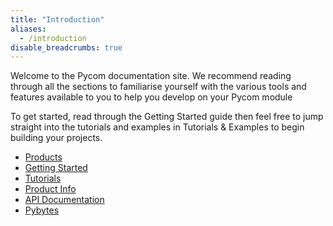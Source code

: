 ```yaml
---
title: "Introduction"
aliases:
  - /introduction
disable_breadcrumbs: true
---
```

Welcome to the Pycom documentation site. We recommend reading through all the sections to familiarise yourself with the various tools and features available to you to help you develop on your Pycom module

To get started, read through the Getting Started guide then feel free to jump straight into the tutorials and examples in Tutorials & Examples to begin building your projects.

* [Products](products)
* [Getting Started](gettingstarted/introduction)
* [Tutorials](tutorials/introduction)
* [Product Info](datasheets/introduction)
* [API Documentation](firmwareapi/introduction)
* [Pybytes](pybytes/introduction)
